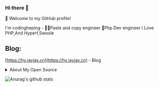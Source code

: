 ### Hi there 👋

<!--
**komorebi-php/komorebi-php** is a ✨ _special_ ✨ repository because its `README.md` (this file) appears on your GitHub profile.

Here are some ideas to get you started:

- 🔭 I’m currently working on ...
- 🌱 I’m currently learning ...
- 👯 I’m looking to collaborate on ...
- 🤔 I’m looking for help with ...
- 💬 Ask me about ...
- 📫 How to reach me: ...
- 😄 Pronouns: ...
- ⚡ Fun fact: ...
-->

🎉 Welcome to my GitHub profile!

I'm codingheping - 👨‍💻‍Paste and copy engineer 🐳Php Dev engineer I Love PHP,And Hyperf,Swoole

## Blog:
[https://hy.jayjay.cn](https://hy.jayjay.cn) - Blog

<details>
<summary>About My Open Source </summary>
  
  ## My main projects:
  
- [socket-io](https://github.com/Hyperf-Glory/socket-io) - Socket IO.

- [hyperf-chat](https://github.com/codingheping/hyperf-chat) - Hyperf Chat.

- [hyperf-code-interpretation](https://github.com/swooleo/hyperf-code-interpretation) - 🐳  Hyperf framework source code reading.

- [Task-Schedule](https://github.com/Hyperf-Glory/Task-Schedule) Task scheduling system based on Hyperf
</details>  

![Anurag's github stats](https://github-readme-stats.vercel.app/api/?username=codingheping&show_icons=true&title_color=fff&icon_color=79ff97&text_color=9f9f9f&bg_color=151515)
